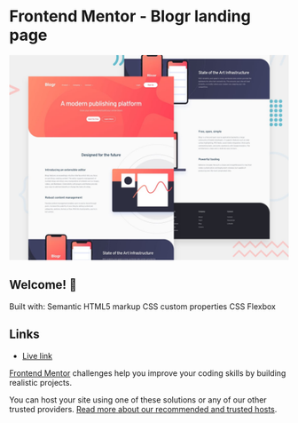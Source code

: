# Frontend Mentor - Blogr landing page

![Design preview for the Blogr landing page coding challenge](./design/desktop-preview.jpg)

## Welcome! 👋

Built with:
Semantic HTML5 markup
CSS custom properties
CSS Flexbox

## Links

- [Live link](https://theresahb.github.io/blogr-landing-page/)

[Frontend Mentor](https://www.frontendmentor.io) challenges help you improve your coding skills by building realistic projects.

You can host your site using one of these solutions or any of our other trusted providers. [Read more about our recommended and trusted hosts](https://medium.com/frontend-mentor/frontend-mentor-trusted-hosting-providers-bf000dfebe).

